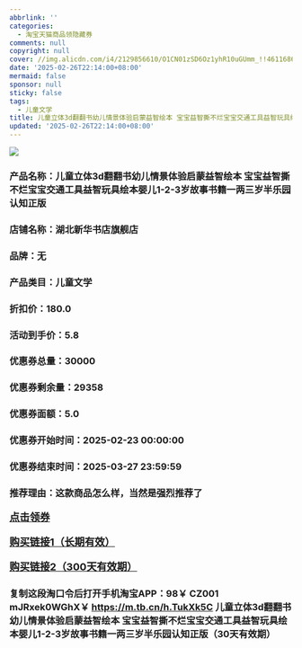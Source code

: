 ```yaml
---
abbrlink: ''
categories:
  - 淘宝天猫商品领隐藏券
comments: null
copyright: null
cover: //img.alicdn.com/i4/2129856610/O1CN01zSD6Oz1yhR10uGUmm_!!4611686018427381858-0-item_pic.jpg
date: '2025-02-26T22:14:00+08:00'
mermaid: false
sponsor: null
sticky: false
tags:
  - 儿童文学
title: 儿童立体3d翻翻书幼儿情景体验启蒙益智绘本 宝宝益智撕不烂宝宝交通工具益智玩具绘本婴儿1-2-3岁故事书籍一两三岁半乐园认知正版
updated: '2025-02-26T22:14:00+08:00'
--- 
```


![](//img.alicdn.com/i4/2129856610/O1CN01zSD6Oz1yhR10uGUmm_!!4611686018427381858-0-item_pic.jpg)

### 产品名称：儿童立体3d翻翻书幼儿情景体验启蒙益智绘本 宝宝益智撕不烂宝宝交通工具益智玩具绘本婴儿1-2-3岁故事书籍一两三岁半乐园认知正版
### 店铺名称：湖北新华书店旗舰店
### 品牌：无
### 产品类目：儿童文学
### 折扣价：180.0
### 活动到手价：5.8
### 优惠券总量：30000
### 优惠券剩余量：29358
### 优惠券面额：5.0
### 优惠券开始时间：2025-02-23 00:00:00	
### 优惠券结束时间：2025-03-27 23:59:59	
### 推荐理由：这款商品怎么样，当然是强烈推荐了

<p style="font-size: 18px; font-weight: bold;">
  <a href="https://uland.taobao.com/coupon/edetail?e=QZDtR%2BbuHC%2BlhHvvyUNXZfh8CuWt5YH5OVuOuRD5gLJMmdsrkidbOWBzzpT26idJJE5p4l1uVrbWWkNYZ%2FFUCX8OfymKNx2byYt%2BGTeHdNPpQd%2Bkkcl0OsnVGxnD7iyDRSHvQe2jOLZ9pbNCYX0I%2BPP%2BWUTgK%2F%2B0I%2BtaUgbudUxA%2B536asYsLWVfKa%2BhVnNDtn3jBwxEHr3pOXbZ%2BZIm2pjB6TX2HR3QQ5WKStDdyeTLAJho1Tgm24y1rRo98IyIzxHHRjXbSzC3GXpSbfs48kZy05FqLq2x6P8K8iFlFj2EbTngzz3Va6mdN7sLN2Z3swDhlpaMEawCGruttYDvNg%3D%3D&traceId=2166d8db17407296732636749d133b&union_lens=lensId%3AOPT%401740729689%4021334a52_0e6f_1954b9323b3_e896%4001%40eyJmbG9vcklkIjo3MzM1NH0ie" target="_blank">点击领券</a>
</p>
<p style="font-size: 18px; font-weight: bold;">
  <a href="https://s.click.taobao.com/t?e=m%3D2%26s%3DWYF8mAG8UuZw4vFB6t2Z2ueEDrYVVa64K7Vc7tFgwiHjf2vlNIV67kkfnVn6TwKdghoTQriFyXz3ID%2FV1RqsF4wnCJeELi4I%2FIEn%2BS1IjHAB0ghlTd7WlZVm%2FOAUUFw71qrpxiwMoCNxc1AtbZGVS42AogKbtAhC722KE4zycuILZMqoQW%2BfuKGzo1lVxIioRP5fpPONTV2ur5aXFXI0YoTdFKOEgWYJc9O5ERZzt%2Bj4jiKE7GIjJNh7ukIOkUomjCYtYGASbzRUrFwjXfRKMROfYmExpA2104bt%2FCh0HCaFmV43I%2FPegLX4A6N7ZQjvGseKnlMOipY%3D" target="_blank">购买链接1（长期有效）</a>
</p>
<p style="font-size: 18px; font-weight: bold;">
  <a href="https://s.click.taobao.com/Ukx3TNs" target="_blank">购买链接2（300天有效期）</a>
</p>

### 复制这段淘口令后打开手机淘宝APP：98￥ CZ001 mJRxek0WGhX￥ https://m.tb.cn/h.TukXk5C  儿童立体3d翻翻书幼儿情景体验启蒙益智绘本 宝宝益智撕不烂宝宝交通工具益智玩具绘本婴儿1-2-3岁故事书籍一两三岁半乐园认知正版（30天有效期）
